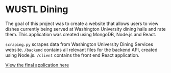 # WUSTL Dining  

The goal of this project was to create a website that allows users to view dishes currently being served at Washington University dining halls and rate them. This application was created using MongoDB, Node.js and React. 

`scraping.py` scrapes data from Washington University Dining Services website. 
`/backend` contains all relevant files for the backend API, created using Node.js.
`/client` contains the front end React application. 

[View the final application here](http://ec2-18-188-161-77.us-east-2.compute.amazonaws.com/~austintolani/WUSTLDining/index.html)
